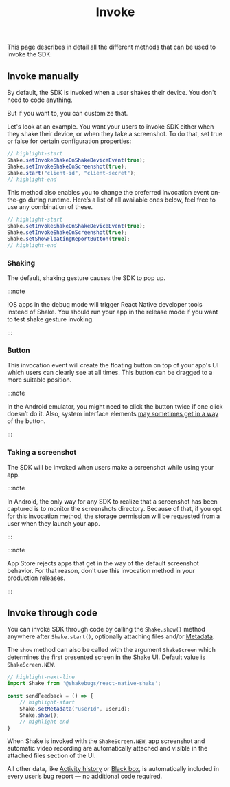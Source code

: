﻿---
id: invoke
title: Invoke
---
This page describes in detail all the different methods that can be used to invoke the SDK.

## Invoke manually
By default, the SDK is invoked when a user shakes their device. You don't need to code anything.

But if you want to, you can customize that.

Let's look at an example. You want your users to invoke SDK either when
they shake their device, or when they take a screenshot. 
To do that, set true or false for certain configuration properties:


```javascript title="App.js"
// highlight-start
Shake.setInvokeShakeOnShakeDeviceEvent(true);
Shake.setInvokeShakeOnScreenshot(true);
Shake.start("client-id", "client-secret");
// highlight-end
```

This method also enables you to change the preferred invocation event on-the-go during runtime.
Here’s a list of all available ones below, feel free to use any combination of these.

```javascript title="App.js"
// highlight-start
Shake.setInvokeShakeOnShakeDeviceEvent(true);
Shake.setInvokeShakeOnScreenshot(true);
Shake.setShowFloatingReportButton(true);
// highlight-end
```

### Shaking
The default, shaking gesture causes the SDK to pop up.

:::note

iOS apps in the debug mode will trigger React Native developer tools instead of Shake.
You should run your app in the release mode if you want to test shake gesture invoking.

:::

### Button
This invocation event will create the floating button on top of your app's UI which users can clearly see at all times. This button can be dragged to a more suitable position.

:::note

In the Android emulator, you might need to click the button twice if one click doesn’t do it.
Also, system interface elements [may sometimes get in a way](https://help.shakebugs.com/en/articles/3321805-the-report-a-bug-button-is-hidden-behind-an-interface-element) of the button.

:::

### Taking a screenshot
The SDK will be invoked when users make a screenshot while using your app.

:::note

In Android, the only way for any SDK to realize that a screenshot has been captured is to monitor the screenshots directory.
Because of that, if you opt for this invocation method, the storage permission will be requested from a user when they launch your app.

:::

:::note

App Store rejects apps that get in the way of the default screenshot behavior. For that reason, don't use this invocation method in your production releases.

:::

## Invoke through code
You can invoke SDK through code by calling the `Shake.show()` method anywhere after `Shake.start()`,
optionally attaching files and/or [Metadata](react/metadata.md). 

The `show` method can also be called with the argument `ShakeScreen` which determines the first presented screen in the Shake UI. Default value 
is `ShakeScreen.NEW`.

```javascript title="App.js"
// highlight-next-line
import Shake from '@shakebugs/react-native-shake';

const sendFeedback = () => {
    // highlight-start
    Shake.setMetadata("userId", userId);
    Shake.show();
    // highlight-end
}
```
When Shake is invoked with the `ShakeScreen.NEW`, app screenshot and automatic video recording are automatically attached and visible
in the attached files section of the UI.

All other data, like [Activity history](react/activity.md) or [Black box](react/blackbox.md), is automatically included in every user’s bug report — no additional code required.
